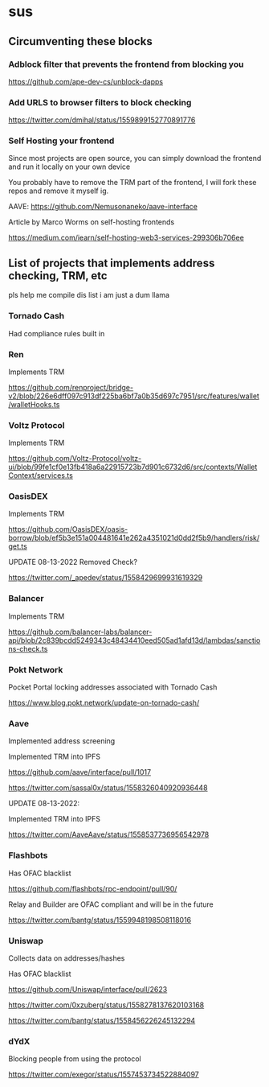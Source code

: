 # sus

## Circumventing these blocks

### Adblock filter that prevents the frontend from blocking you

<https://github.com/ape-dev-cs/unblock-dapps>

### Add URLS to browser filters to block checking

<https://twitter.com/dmihal/status/1559899152770891776>

### Self Hosting your frontend

Since most projects are open source, you can simply download the frontend and run it locally on your own device

You probably have to remove the TRM part of the frontend, I will fork these repos and remove it myself ig.

AAVE: <https://github.com/Nemusonaneko/aave-interface>

Article by Marco Worms on self-hosting frontends

<https://medium.com/iearn/self-hosting-web3-services-299306b706ee>

## List of projects that implements address checking, TRM, etc

pls help me compile dis list i am just a dum llama

### Tornado Cash

Had compliance rules built in

### Ren

Implements TRM

<https://github.com/renproject/bridge-v2/blob/226e6dff097c913df225ba6bf7a0b35d697c7951/src/features/wallet/walletHooks.ts>

### Voltz Protocol

Implements TRM

<https://github.com/Voltz-Protocol/voltz-ui/blob/99fe1cf0e13fb418a6a22915723b7d901c6732d6/src/contexts/WalletContext/services.ts>

### OasisDEX

Implements TRM

<https://github.com/OasisDEX/oasis-borrow/blob/ef5b3e151a004481641e262a4351021d0dd2f5b9/handlers/risk/get.ts>

UPDATE 08-13-2022
Removed Check?

<https://twitter.com/_apedev/status/1558429699931619329>

### Balancer

Implements TRM

<https://github.com/balancer-labs/balancer-api/blob/2c839bcdd5249343c48434410eed505ad1afd13d/lambdas/sanctions-check.ts>

### Pokt Network

Pocket Portal locking addresses associated with Tornado Cash

<https://www.blog.pokt.network/update-on-tornado-cash/>

### Aave

Implemented address screening

Implemented TRM into IPFS

<https://github.com/aave/interface/pull/1017>

<https://twitter.com/sassal0x/status/1558326040920936448>

UPDATE 08-13-2022:

Implemented TRM into IPFS

<https://twitter.com/AaveAave/status/1558537736956542978>

### Flashbots

Has OFAC blacklist

<https://github.com/flashbots/rpc-endpoint/pull/90/>

Relay and Builder are OFAC compliant and will be in the future

<https://twitter.com/bantg/status/1559948198508118016>

### Uniswap

Collects data on addresses/hashes

Has OFAC blacklist

<https://github.com/Uniswap/interface/pull/2623>

<https://twitter.com/0xzuberg/status/1558278137620103168>

<https://twitter.com/bantg/status/1558456226245132294>

### dYdX

Blocking people from using the protocol

<https://twitter.com/exegor/status/1557453734522884097>
